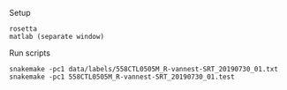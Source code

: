 Setup
```
rosetta
matlab (separate window)
```

Run scripts
```
snakemake -pc1 data/labels/558CTL0505M_R-vannest-SRT_20190730_01.txt
snakemake -pc1 558CTL0505M_R-vannest-SRT_20190730_01.test
```